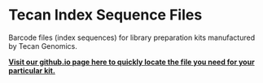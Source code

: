 # Tecan Index Sequence Files  
Barcode files (index sequences) for library preparation kits manufactured by Tecan Genomics.  
  
**[Visit our github.io page here to quickly locate the file you need for your particular kit.](https://tecangenomics.github.io/)**  

